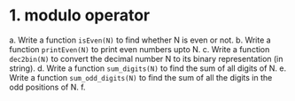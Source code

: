# 1. modulo operator
  a. Write a function `isEven(N)` to find whether N is even or not.
  b. Write a function `printEven(N)` to print even numbers upto N.
  c. Write a function `dec2bin(N)` to convert the decimal number N to its binary representation (in string).
  d. Write a function `sum_digits(N)` to find the sum of all digits of N.
  e. Write a function `sum_odd_digits(N)` to find the sum of all the digits in the odd positions of N.
  f. 
